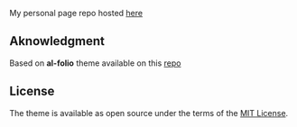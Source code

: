 My personal page repo hosted [here](https://bastiencarreres.github.io/)

## Aknowledgment

Based on **al-folio** theme available on this [repo](https://github.com/alshedivat/al-folio)

## License

The theme is available as open source under the terms of the [MIT License](https://github.com/alshedivat/al-folio/blob/master/LICENSE).

